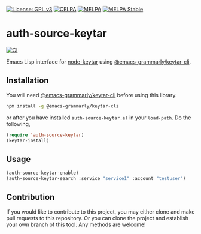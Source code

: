 [![License: GPL v3](https://img.shields.io/badge/License-GPL%20v3-blue.svg)](https://www.gnu.org/licenses/gpl-3.0)
[![CELPA](https://celpa.conao3.com/packages/auth-source-keytar-badge.svg)](https://celpa.conao3.com/#/auth-source-keytar)
[![MELPA](https://melpa.org/packages/auth-source-keytar-badge.svg)](https://melpa.org/#/auth-source-keytar)
[![MELPA Stable](https://stable.melpa.org/packages/auth-source-keytar-badge.svg)](https://stable.melpa.org/#/auth-source-keytar)

# auth-source-keytar

[![CI](https://github.com/emacs-grammarly/auth-source-keytar/actions/workflows/test.yml/badge.svg)](https://github.com/emacs-grammarly/auth-source-keytar/actions/workflows/test.yml)

Emacs Lisp interface for [node-keytar](https://www.npmjs.com/package/keytar)
using [@emacs-grammarly/keytar-cli](https://github.com/emacs-grammarly/keytar-cli).

## Installation

You will need [@emacs-grammarly/keytar-cli](https://github.com/emacs-grammarly/keytar-cli)
before using this library.

```bash
npm install -g @emacs-grammarly/keytar-cli
```

or after you have installed `auth-source-keytar.el` in your `load-path`. Do the following,

```el
(require 'auth-source-keytar)
(keytar-install)
```

## Usage

```el
(auth-source-keytar-enable)
(auth-source-keytar-search :service "service1" :account "testuser")
```

## Contribution

If you would like to contribute to this project, you may either
clone and make pull requests to this repository. Or you can
clone the project and establish your own branch of this tool.
Any methods are welcome!
